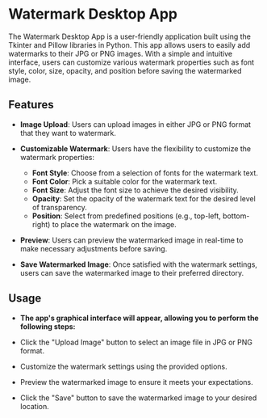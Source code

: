 # Watermark Desktop App

The Watermark Desktop App is a user-friendly application built using the Tkinter and Pillow libraries in Python. This app allows users to easily add watermarks to their JPG or PNG images. With a simple and intuitive interface, users can customize various watermark properties such as font style, color, size, opacity, and position before saving the watermarked image.

## Features

- **Image Upload**: Users can upload images in either JPG or PNG format that they want to watermark.

- **Customizable Watermark**: Users have the flexibility to customize the watermark properties:
  - **Font Style**: Choose from a selection of fonts for the watermark text.
  - **Font Color**: Pick a suitable color for the watermark text.
  - **Font Size**: Adjust the font size to achieve the desired visibility.
  - **Opacity**: Set the opacity of the watermark text for the desired level of transparency.
  - **Position**: Select from predefined positions (e.g., top-left, bottom-right) to place the watermark on the image.

- **Preview**: Users can preview the watermarked image in real-time to make necessary adjustments before saving.

- **Save Watermarked Image**: Once satisfied with the watermark settings, users can save the watermarked image to their preferred directory.

## Usage

- **The app's graphical interface will appear, allowing you to perform the following steps:**

- Click the "Upload Image" button to select an image file in JPG or PNG format.
- Customize the watermark settings using the provided options.
- Preview the watermarked image to ensure it meets your expectations.
- Click the "Save" button to save the watermarked image to your desired location.
